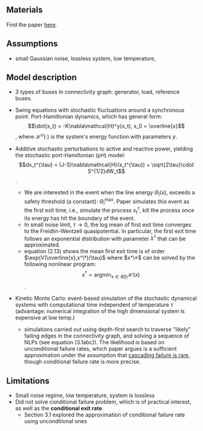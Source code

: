 Materials
---
Find the paper [here](https://arxiv.org/abs/1912.08081).

Assumptions
---
* small Gaussian noise, lossless system, low temperature, 

Model description
---
* 3 types of buses in connectivity graph: generator, load, reference buses.
* Swing equations with stochastic fluctuations around a synchronous point. Port-Hamiltonian dynamics, which has general form:
$$\dot{x_t} = -K\nabla\mathcal{H}^y(x_t), x_0 = \overline{x}$$, where $\mathcal{H}^y(\cdot)$ is the system's energy function with parameters $y$.

* Additive stochastic perturbations to active and reactive power, yielding the stochastic port-Hamiltonian (pH) model:
$$dx_t^{\tau} = (J-S)\nabla\mathcal{H}(x_t^{\tau}) + \sqrt{2\tau}\cdot S^{1/2}dW_t$$.
	- We are interested in the event when the line energy $\Theta_l(x)$, exceeds a safety threshold (a constant): $\Theta_l^{\text{max}}$. Paper simulates this event as the first exit time, i.e., simulate the process $x_t^{\tau}$, kill the process once its energy has hit the boundary of the event. 
	- In small noise limit, $\tau\rightarrow 0$, the log mean of first exit time converges to the Freidlin-Wentzell quasipotential. In particular, the first exit time follows an exponential distribution with parameter $\lambda^{\tau}$ that can be approximated. 
	- equation (2.13) shows the mean first exit time is of order $\exp(V(\overline{x},x^\*)/\tau)$ where $x^\*$ can be solved by the following nonlinear program:
$$x^* = \text{argmin}_{x\in \partial D_l}\mathcal{H}(x)$$.

* Kinetic Monte Carlo: event-based simulation of the stochastic dynamical systems with computational time independent of temperature $\tau$ (advantage: numerical integration of the high dimensional system is expensive at low temp.)
	- simulations carried out using depth-first search to traverse "likely" failing edges in the connectivity graph, and solving a sequence of NLPs (see equation (3.1abc)). The likelihood is based on unconditional failure rates, which paper argues is a sufficient approximation under the assumption that <u>cascading failure is rare</u>, though conditional failure rate is more precise. 

Limitations
---
* Small noise regime, low temperature, system is lossless
* Did not solve conditional failure problem, which is of practical interest, as well as the **conditional exit rate**.
	- Section 3.1 explored the approximation of conditional failure rate using unconditional ones
	
	




